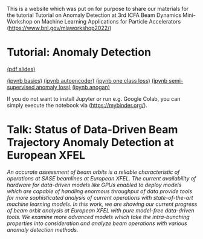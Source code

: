 This is a website which was put on for purpose to share our materials for the tutorial Tutorial on Anomaly Detection at 3rd ICFA Beam Dynamics Mini-Workshop on Machine Learning Applications for Particle Accelerators (https://www.bnl.gov/mlaworkshop2022/)

# Tutorial: Anomaly Detection
[(pdf slides)](https://github.com/sulcantonin/ICFA-Beam-Dynamics-Workshop-2022/blob/main/Tutorial.pdf)

[(ipynb basics)](https://github.com/sulcantonin/ICFA-Beam-Dynamics-Workshop-2022/blob/main/basics.ipynb) 
[(ipynb autoencoder)](https://github.com/sulcantonin/ICFA-Beam-Dynamics-Workshop-2022/blob/main/autoencoder.ipynb) 
[(ipynb one class loss)](https://github.com/sulcantonin/ICFA-Beam-Dynamics-Workshop-2022/blob/main/oneclass.ipynb) 
[(ipynb semi-supervised anomaly loss)](https://github.com/sulcantonin/ICFA-Beam-Dynamics-Workshop-2022/blob/main/sal.ipynb) 
[(ipynb anogan)](https://github.com/sulcantonin/ICFA-Beam-Dynamics-Workshop-2022/blob/main/gan.ipynb)

If you do not want to install Jupyter or run e.g. Google Colab, you can simply execute the notebook via (https://mybinder.org/).

# Talk: Status of Data-Driven Beam Trajectory Anomaly Detection at European XFEL

_An accurate assessment of beam orbits is a reliable characteristic of operations at SASE beamlines at European XFEL. The current availability of hardware for data-driven models like GPUs enabled to deploy models which are capable of handling enormous throughput of data provide tools for more sophisticated analysis of current operations with state-of-the-art machine learning models. In this work, we are showing our current progress of beam orbit analysis at European XFEL with pure model-free data-driven tools.
We examine more advanced models which take the intra-bunching properties into consideration and analyze beam operations with various anomaly detection methods._
